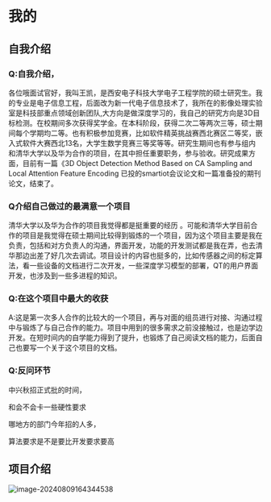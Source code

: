 # 我的

## 自我介绍

### Q:自我介绍，

各位哦面试官好，我叫王凯，是西安电子科技大学电子工程学院的硕士研究生。我的专业是电子信息工程，后面改为新一代电子信息技术了，我所在的影像处理实验室是科技部重点领域创新团队,大方向是做深度学习的，我自己的研究方向是3D目标检测。在校期间多次获得奖学金。在本科阶段，获得二次二等两次三等，硕士期间每个学期均二等。也有积极参加竞赛，比如软件精英挑战赛西北赛区二等奖，嵌入式软件大赛西北13名，大学生数学竞赛三等奖等等。研究生期间也有参与组内和清华大学以及华为合作的项目，在其中担任重要职务，参与验收。研究成果方面，目前有一篇《3D Object Detection Method Based on CA Sampling and Local Attention Feature Encoding 已投的smartiot会议论文和一篇准备投的期刊论文，结束了。

### Q介绍自己做过的最满意一个项目

清华大学以及华为合作的项目我觉得都是挺重要的经历 。可能和清华大学目前合作的项目是我觉得在硕士期间比较得到锻炼的一个项目，因为这个项目主要是我在负责，包括和对方负责人的沟通，界面开发，功能的开发测试都是我在弄，也去清华那边出差了好几次去调试。项目设计的内容也挺多的，比如传感器之间的标定算法，看一些设备的文档进行二次开发，一些深度学习模型的部署，QT的用户界面开发，也涉及到一些多进程的知识。



### Q:在这个项目中最大的收获

 A:这是第一次多人合作的比较大的一个项目，再与对面的组员进行对接、沟通过程中与锻炼了与自己合作的能力。项目中用到的很多需求之前没接触过，也是边学边开发。在短时间内的自学能力得到了提升，也锻炼了自己阅读文档的能力，后面自己也要写一个关于这个项目的文档。



### Q:反问环节

中兴秋招正式批的时间，

和会不会卡一些硬性要求

哪地方的部门今年招的人多，

算法要求是不是要比开发要求要高



## 项目介绍

![image-20240809164344538](E:\codenotes\就业\面经\img\image-20240809164344538.png)